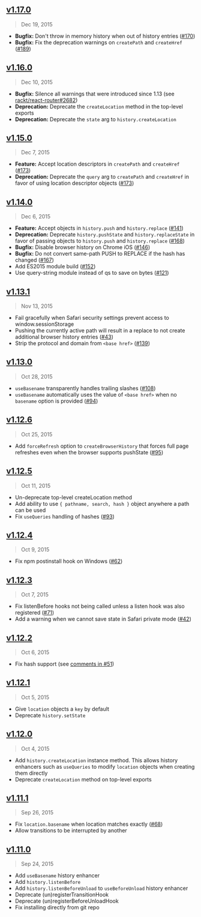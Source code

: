## [v1.17.0]
> Dec 19, 2015

- **Bugfix:** Don't throw in memory history when out of history entries ([#170])
- **Bugfix:** Fix the deprecation warnings on `createPath` and `createHref` ([#189])

[v1.17.0]: https://github.com/rackt/history/compare/v1.16.0...v1.17.0
[#170]: https://github.com/rackt/history/pull/170
[#189]: https://github.com/rackt/history/pull/189

## [v1.16.0]
> Dec 10, 2015

- **Bugfix:** Silence all warnings that were introduced since 1.13 (see [rackt/react-router#2682])
- **Deprecation:** Deprecate the `createLocation` method in the top-level exports
- **Deprecation:** Deprecate the `state` arg to `history.createLocation`

[v1.16.0]: https://github.com/rackt/history/compare/v1.15.0...v1.16.0
[rackt/react-router#2682]: https://github.com/rackt/react-router/issues/2682

## [v1.15.0]
> Dec 7, 2015

- **Feature:** Accept location descriptors in `createPath` and `createHref` ([#173])
- **Deprecation:** Deprecate the `query` arg to `createPath` and `createHref` in favor of using location descriptor objects ([#173])

[v1.15.0]: https://github.com/rackt/history/compare/v1.14.0...v1.15.0
[#173]: https://github.com/rackt/history/pull/173

## [v1.14.0]
> Dec 6, 2015

- **Feature:** Accept objects in `history.push` and `history.replace` ([#141])
- **Deprecation:** Deprecate `history.pushState` and `history.replaceState` in favor of passing objects to `history.push` and `history.replace` ([#168])
- **Bugfix:** Disable browser history on Chrome iOS ([#146])
- **Bugfix:** Do not convert same-path PUSH to REPLACE if the hash has changed ([#167])
- Add ES2015 module build ([#152])
- Use query-string module instead of qs to save on bytes ([#121])

[v1.14.0]: https://github.com/rackt/history/compare/v1.13.1...v1.14.0
[#121]: https://github.com/rackt/history/issues/121
[#141]: https://github.com/rackt/history/pull/141
[#146]: https://github.com/rackt/history/pull/146
[#152]: https://github.com/rackt/history/pull/152
[#167]: https://github.com/rackt/history/pull/167
[#168]: https://github.com/rackt/history/pull/168

## [v1.13.1]
> Nov 13, 2015

- Fail gracefully when Safari security settings prevent access to window.sessionStorage
- Pushing the currently active path will result in a replace to not create additional browser history entries ([#43])
- Strip the protocol and domain from `<base href>` ([#139])

[v1.13.1]: https://github.com/rackt/history/compare/v1.13.0...v1.13.1
[#43]: https://github.com/rackt/history/pull/43
[#139]: https://github.com/rackt/history/pull/139

## [v1.13.0]
> Oct 28, 2015

- `useBasename` transparently handles trailing slashes ([#108])
- `useBasename` automatically uses the value of `<base href>` when no
  `basename` option is provided ([#94])

[v1.13.0]: https://github.com/rackt/history/compare/v1.12.6...v1.13.0
[#108]: https://github.com/rackt/history/pull/108
[#94]: https://github.com/rackt/history/issues/94

## [v1.12.6]
> Oct 25, 2015

- Add `forceRefresh` option to `createBrowserHistory` that forces
  full page refreshes even when the browser supports pushState ([#95])

[v1.12.6]: https://github.com/rackt/history/compare/v1.12.5...v1.12.6
[#95]: https://github.com/rackt/history/issues/95

## [v1.12.5]
> Oct 11, 2015

- Un-deprecate top-level createLocation method
- Add ability to use `{ pathname, search, hash }` object anywhere
  a path can be used
- Fix `useQueries` handling of hashes ([#93])

[v1.12.5]: https://github.com/rackt/history/compare/v1.12.4...v1.12.5
[#93]: https://github.com/rackt/history/issues/93

## [v1.12.4]
> Oct 9, 2015

- Fix npm postinstall hook on Windows ([#62])

[v1.12.4]: https://github.com/rackt/history/compare/v1.12.3...v1.12.4
[#62]: https://github.com/rackt/history/issues/62

## [v1.12.3]
> Oct 7, 2015

- Fix listenBefore hooks not being called unless a listen hook was also registered ([#71])
- Add a warning when we cannot save state in Safari private mode ([#42])

[v1.12.3]: https://github.com/rackt/history/compare/v1.12.2...v1.12.3
[#71]: https://github.com/rackt/history/issues/71
[#42]: https://github.com/rackt/history/issues/42

## [v1.12.2]
> Oct 6, 2015

- Fix hash support (see [comments in #51][#51-comments])

[v1.12.2]: https://github.com/rackt/history/compare/v1.12.1...v1.12.2
[#51-comments]: https://github.com/rackt/history/pull/51#issuecomment-143189672

## [v1.12.1]
> Oct 5, 2015

- Give `location` objects a `key` by default
- Deprecate `history.setState`

[v1.12.1]: https://github.com/rackt/history/compare/v1.12.0...v1.12.1

## [v1.12.0]
> Oct 4, 2015

- Add `history.createLocation` instance method. This allows history enhancers such as `useQueries` to modify `location` objects when creating them directly
- Deprecate `createLocation` method on top-level exports

[v1.12.0]: https://github.com/rackt/history/compare/v1.11.1...v1.12.0

## [v1.11.1]
> Sep 26, 2015

- Fix `location.basename` when location matches exactly ([#68])
- Allow transitions to be interrupted by another

[v1.11.1]: https://github.com/rackt/history/compare/v1.11.0...v1.11.1
[#68]: https://github.com/rackt/history/issues/68

## [v1.11.0]
> Sep 24, 2015

- Add `useBasename` history enhancer
- Add `history.listenBefore`
- Add `history.listenBeforeUnload` to `useBeforeUnload` history enhancer
- Deprecate (un)registerTransitionHook
- Deprecate (un)registerBeforeUnloadHook
- Fix installing directly from git repo

[v1.11.0]: https://github.com/rackt/history/compare/v1.10.2...v1.11.0
